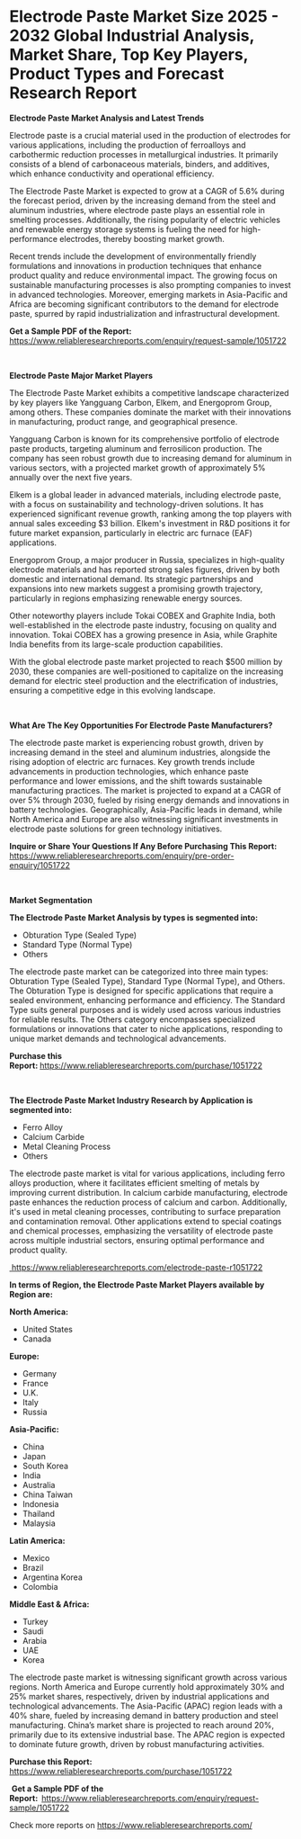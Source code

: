 <p><h1>Electrode Paste Market Size 2025 - 2032 Global Industrial Analysis, Market Share, Top Key Players, Product Types and Forecast Research Report</h1></p><p><strong>Electrode Paste Market Analysis and Latest Trends</strong></p>
<p><p>Electrode paste is a crucial material used in the production of electrodes for various applications, including the production of ferroalloys and carbothermic reduction processes in metallurgical industries. It primarily consists of a blend of carbonaceous materials, binders, and additives, which enhance conductivity and operational efficiency. </p><p>The Electrode Paste Market is expected to grow at a CAGR of 5.6% during the forecast period, driven by the increasing demand from the steel and aluminum industries, where electrode paste plays an essential role in smelting processes. Additionally, the rising popularity of electric vehicles and renewable energy storage systems is fueling the need for high-performance electrodes, thereby boosting market growth.</p><p>Recent trends include the development of environmentally friendly formulations and innovations in production techniques that enhance product quality and reduce environmental impact. The growing focus on sustainable manufacturing processes is also prompting companies to invest in advanced technologies. Moreover, emerging markets in Asia-Pacific and Africa are becoming significant contributors to the demand for electrode paste, spurred by rapid industrialization and infrastructural development.</p></p>
<p><strong>Get a Sample PDF of the Report:&nbsp;</strong> <a href="https://www.reliableresearchreports.com/enquiry/request-sample/1051722?utm_campaign=34&utm_medium=2&utm_source=Github&utm_content=ia&utm_term=30012025&utm_id=electrode-paste">https://www.reliableresearchreports.com/enquiry/request-sample/1051722</a></p>
<p>&nbsp;</p>
<p><strong>Electrode Paste Major Market Players</strong></p>
<p><p>The Electrode Paste Market exhibits a competitive landscape characterized by key players like Yangguang Carbon, Elkem, and Energoprom Group, among others. These companies dominate the market with their innovations in manufacturing, product range, and geographical presence.</p><p>Yangguang Carbon is known for its comprehensive portfolio of electrode paste products, targeting aluminum and ferrosilicon production. The company has seen robust growth due to increasing demand for aluminum in various sectors, with a projected market growth of approximately 5% annually over the next five years.</p><p>Elkem is a global leader in advanced materials, including electrode paste, with a focus on sustainability and technology-driven solutions. It has experienced significant revenue growth, ranking among the top players with annual sales exceeding $3 billion. Elkem's investment in R&D positions it for future market expansion, particularly in electric arc furnace (EAF) applications.</p><p>Energoprom Group, a major producer in Russia, specializes in high-quality electrode materials and has reported strong sales figures, driven by both domestic and international demand. Its strategic partnerships and expansions into new markets suggest a promising growth trajectory, particularly in regions emphasizing renewable energy sources.</p><p>Other noteworthy players include Tokai COBEX and Graphite India, both well-established in the electrode paste industry, focusing on quality and innovation. Tokai COBEX has a growing presence in Asia, while Graphite India benefits from its large-scale production capabilities.</p><p>With the global electrode paste market projected to reach $500 million by 2030, these companies are well-positioned to capitalize on the increasing demand for electric steel production and the electrification of industries, ensuring a competitive edge in this evolving landscape.</p></p>
<p>&nbsp;</p>
<p><strong>What Are The Key Opportunities For Electrode Paste Manufacturers?</strong></p>
<p><p>The electrode paste market is experiencing robust growth, driven by increasing demand in the steel and aluminum industries, alongside the rising adoption of electric arc furnaces. Key growth trends include advancements in production technologies, which enhance paste performance and lower emissions, and the shift towards sustainable manufacturing practices. The market is projected to expand at a CAGR of over 5% through 2030, fueled by rising energy demands and innovations in battery technologies. Geographically, Asia-Pacific leads in demand, while North America and Europe are also witnessing significant investments in electrode paste solutions for green technology initiatives.</p></p>
<p><strong>Inquire or Share Your Questions If Any Before Purchasing This Report:</strong> <a href="https://www.reliableresearchreports.com/enquiry/pre-order-enquiry/1051722?utm_campaign=34&utm_medium=2&utm_source=Github&utm_content=ia&utm_term=30012025&utm_id=electrode-paste">https://www.reliableresearchreports.com/enquiry/pre-order-enquiry/1051722</a></p>
<p>&nbsp;</p>
<p><strong>Market Segmentation</strong></p>
<p><strong>The Electrode Paste Market Analysis by types is segmented into:</strong></p>
<p><ul><li>Obturation Type (Sealed Type)</li><li>Standard Type (Normal Type)</li><li>Others</li></ul></p>
<p><p>The electrode paste market can be categorized into three main types: Obturation Type (Sealed Type), Standard Type (Normal Type), and Others. The Obturation Type is designed for specific applications that require a sealed environment, enhancing performance and efficiency. The Standard Type suits general purposes and is widely used across various industries for reliable results. The Others category encompasses specialized formulations or innovations that cater to niche applications, responding to unique market demands and technological advancements.</p></p>
<p><strong>Purchase this Report:&nbsp;</strong><a href="https://www.reliableresearchreports.com/purchase/1051722?utm_campaign=34&utm_medium=2&utm_source=Github&utm_content=ia&utm_term=30012025&utm_id=electrode-paste">https://www.reliableresearchreports.com/purchase/1051722</a></p>
<p>&nbsp;</p>
<p><strong>The Electrode Paste Market Industry Research by Application is segmented into:</strong></p>
<p><ul><li>Ferro Alloy</li><li>Calcium Carbide</li><li>Metal Cleaning Process</li><li>Others</li></ul></p>
<p><p>The electrode paste market is vital for various applications, including ferro alloys production, where it facilitates efficient smelting of metals by improving current distribution. In calcium carbide manufacturing, electrode paste enhances the reduction process of calcium and carbon. Additionally, it's used in metal cleaning processes, contributing to surface preparation and contamination removal. Other applications extend to special coatings and chemical processes, emphasizing the versatility of electrode paste across multiple industrial sectors, ensuring optimal performance and product quality.</p></p>
<p><a href="https://www.reliableresearchreports.com/electrode-paste-r1051722?utm_campaign=34&utm_medium=2&utm_source=Github&utm_content=ia&utm_term=30012025&utm_id=electrode-paste">&nbsp;https://www.reliableresearchreports.com/electrode-paste-r1051722</a></p>
<p><strong>In terms of Region, the Electrode Paste Market Players available by Region are:</strong></p>
<p>
    <p> <strong> North America: </strong>
        <ul>
            <li>United States</li>
            <li>Canada</li>
        </ul>
        </p> 
    <p> <strong> Europe: </strong>
        <ul>
            <li>Germany</li>
            <li>France</li>
            <li>U.K.</li>
            <li>Italy</li>
            <li>Russia</li>
        </ul>
        </p> 
    <p> <strong> Asia-Pacific: </strong>
        <ul>
            <li>China</li>
            <li>Japan</li>
            <li>South Korea</li>
            <li>India</li>
            <li>Australia</li>
            <li>China Taiwan</li>
            <li>Indonesia</li>
            <li>Thailand</li>
            <li>Malaysia</li>
        </ul>
        </p> 
    <p> <strong> Latin America: </strong>
        <ul>
            <li>Mexico</li>
            <li>Brazil</li>
            <li>Argentina Korea</li>
            <li>Colombia</li>
        </ul>
        </p> 
    <p> <strong> Middle East & Africa: </strong>
        <ul>
            <li>Turkey</li>
            <li>Saudi</li>
            <li>Arabia</li>
            <li>UAE</li>
            <li>Korea</li>
        </ul>
    </p>
    </p>
<p><p>The electrode paste market is witnessing significant growth across various regions. North America and Europe currently hold approximately 30% and 25% market shares, respectively, driven by industrial applications and technological advancements. The Asia-Pacific (APAC) region leads with a 40% share, fueled by increasing demand in battery production and steel manufacturing. China’s market share is projected to reach around 20%, primarily due to its extensive industrial base. The APAC region is expected to dominate future growth, driven by robust manufacturing activities.</p></p>
<p><strong>Purchase this Report: </strong><a href="https://www.reliableresearchreports.com/purchase/1051722?utm_campaign=34&utm_medium=2&utm_source=Github&utm_content=ia&utm_term=30012025&utm_id=electrode-paste">https://www.reliableresearchreports.com/purchase/1051722</a></p>
<p>&nbsp;<strong>Get a Sample PDF of the Report:&nbsp;&nbsp;</strong><a href="https://www.reliableresearchreports.com/enquiry/request-sample/1051722?utm_campaign=34&utm_medium=2&utm_source=Github&utm_content=ia&utm_term=30012025&utm_id=electrode-paste">https://www.reliableresearchreports.com/enquiry/request-sample/1051722</a></p>
<p><strong></strong></p>
<p>Check more reports on <a href="https://www.reliableresearchreports.com/?utm_campaign=34&utm_medium=2&utm_source=Github&utm_content=ia&utm_term=30012025&utm_id=electrode-paste">https://www.reliableresearchreports.com/</a></p>